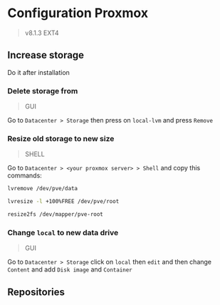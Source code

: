# Configuration Proxmox
> v8.1.3 EXT4
## Increase storage

Do it after installation

### Delete storage from 
>GUI

Go to `Datacenter > Storage` then press on `local-lvm` and press `Remove`

### Resize old storage to new size 
>SHELL

Go to `Datacenter > <your proxmox server> > Shell` and copy this commands:

```bash
lvremove /dev/pve/data
```

```bash
lvresize -l +100%FREE /dev/pve/root
```

```bash
resize2fs /dev/mapper/pve-root
```

### Change `local` to new data drive
>GUI

Go to `Datacenter > Storage` click on `local` then `edit` and then change `Content` and add `Disk image` and `Container`

## Repositories

###